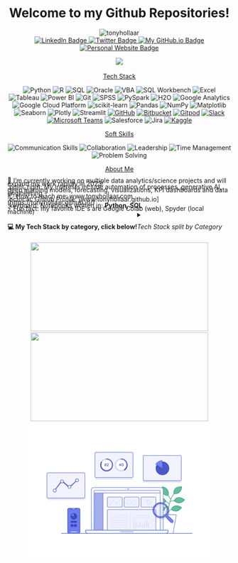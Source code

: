 <h1 align='center'>
Welcome to my Github Repositories!
</h1>

<div align="center" id="logo">
<img src="https://socialify.git.ci/tonyhollaar/tonyhollaar/image?font=Source%20Code%20Pro&name=1&pattern=Signal&theme=Auto" alt="tonyhollaar" width="640" height="320" />
</div>

<div align="center" id="badges">
  <a href="https://www.linkedin.com/in/tony-hollaar-819a9bb8/">
    <img src="https://img.shields.io/badge/LinkedIn-blue?style=flat-square&logo=linkedin&logoColor=white" alt="LinkedIn Badge"/>
  </a>
  <a href="https://twitter.com/TonyHollaar">
    <img src="https://img.shields.io/badge/Twitter-blue?style=flat-square&logo=twitter&logoColor=white" alt="Twitter Badge"/>
  </a>
  <a href="https://tonyhollaar.github.io/">
    <img src="https://img.shields.io/badge/-My Github.io-black?style=flat-square&logo=github" alt="My GitHub.io Badge"/>
  </a>
  <a href="https://www.tonyhollaar.com">
    <img src="https://img.shields.io/badge/My%20Website-darkgreen?style=flat-square&logo=google-chrome&logoColor=white" alt="Personal Website Badge"/>
  </a>
</div>
<!-- Profile Views Counter -->
<p align="center">
  <img src="https://komarev.com/ghpvc/?username=tonyhollaar&color=blueviolet">
</p>

<p align="center">
  <a href="#tech-stack">Tech Stack</a>
</p>
<!-- Badges of Tech Stack -->
<p align='center'>
<!-- Programming Languages: -->
  <img src="https://img.shields.io/badge/Python-FFD43B?style=for-the-badge&logo=python&logoColor=blue" alt="Python">
  <img src="https://img.shields.io/badge/R-276DC3?style=for-the-badge&logo=r&logoColor=white" alt="R">
  <img src="https://img.shields.io/badge/SQL-CC2927?style=for-the-badge&logo=sql&logoColor=white" alt="SQL">
  <img src="https://img.shields.io/badge/Oracle-F80000?style=for-the-badge&logo=oracle&logoColor=white" alt="Oracle">
  <img src="https://img.shields.io/badge/VBA-217346?style=for-the-badge&logo=microsoft-excel&logoColor=white" alt="VBA">
<!-- Tools & Frameworks: -->
  <img src="https://img.shields.io/badge/SQL%20Workbench-005A9C?style=for-the-badge&logo=mysql&logoColor=white" alt="SQL Workbench">
  <img src="https://img.shields.io/badge/Excel-217346?style=for-the-badge&logo=microsoft-excel&logoColor=white" alt="Excel">
  <img src="https://img.shields.io/badge/Tableau-E97627?style=for-the-badge&logo=tableau&logoColor=white" alt="Tableau">
  <img src="https://img.shields.io/badge/Power%20BI-F2C811?style=for-the-badge&logo=power-bi&logoColor=black" alt="Power BI">
  <img src="https://img.shields.io/badge/Git-F05032?style=for-the-badge&logo=git&logoColor=white" alt="Git">
  <img src="https://img.shields.io/badge/SPSS-3D007F?style=for-the-badge&logo=ibm&logoColor=white" alt="SPSS">
  <img src="https://img.shields.io/badge/PySpark-E25A1C?style=for-the-badge&logo=apache-spark&logoColor=white" alt="PySpark">
  <img src="https://img.shields.io/badge/h2o-0199D9?style=for-the-badge&logo=h2oai&logoColor=white" alt="H2O">
  <img src="https://img.shields.io/badge/Google%20Analytics-E37400?style=for-the-badge&logo=google-analytics&logoColor=white" alt="Google Analytics">
  <img src="https://img.shields.io/badge/Google%20Cloud%20Platform-4285F4?style=for-the-badge&logo=google-cloud&logoColor=white" alt="Google Cloud Platform">
<!-- Data Science Libraries: -->
  <img src="https://img.shields.io/badge/scikit--learn-F7931E?style=for-the-badge&logo=scikit-learn&logoColor=white" alt="scikit-learn">
  <img src="https://img.shields.io/badge/Pandas-150458?style=for-the-badge&logo=pandas&logoColor=white" alt="Pandas">
  <img src="https://img.shields.io/badge/NumPy-013243?style=for-the-badge&logo=numpy&logoColor=white" alt="NumPy">
  <img src="https://img.shields.io/badge/Matplotlib-3776AB?style=for-the-badge&logo=python&logoColor=white" alt="Matplotlib">
  <img src="https://img.shields.io/badge/Seaborn-3776AB?style=for-the-badge&logo=python&logoColor=white" alt="Seaborn">
  <img src="https://img.shields.io/badge/Plotly-3F4F75?style=for-the-badge&logo=plotly&logoColor=white" alt="Plotly">
  <img src="https://img.shields.io/badge/Streamlit-FF4B4B?style=for-the-badge&logo=streamlit&logoColor=white" alt="Streamlit">  
<!-- Collaboration Platforms: -->
  <a href="https://github.com/"><img src="https://img.shields.io/badge/GitHub-181717?style=for-the-badge&logo=github&logoColor=white" alt="GitHub"></a>
  <a href="https://bitbucket.org/"><img src="https://img.shields.io/badge/Bitbucket-0052CC?style=for-the-badge&logo=bitbucket&logoColor=white" alt="Bitbucket"></a>
  <a href="https://www.gitpod.io/"><img src="https://img.shields.io/badge/Gitpod-1AA6E4?style=for-the-badge&logo=gitpod&logoColor=white" alt="Gitpod"></a>
  <a href="https://slack.com/"><img src="https://img.shields.io/badge/Slack-4A154B?style=for-the-badge&logo=slack&logoColor=white" alt="Slack"></a>
  <a href="https://www.microsoft.com/en-in/microsoft-teams/group-chat-software"><img src="https://img.shields.io/badge/Microsoft%20Teams-6264A7?style=for-the-badge&logo=microsoft-teams&logoColor=white" alt="Microsoft Teams"></a>
  <img src="https://img.shields.io/badge/Salesforce-00A1E0?style=for-the-badge&logo=salesforce&logoColor=white" alt="Salesforce">
  <img src="https://img.shields.io/badge/Jira-0052CC?style=for-the-badge&logo=jira&logoColor=white" alt="Jira">
<!-- Competitive Programming Platforms: -->
  <a href="https://www.kaggle.com/"><img src="https://img.shields.io/badge/Kaggle-20BEFF?style=for-the-badge&logo=kaggle&logoColor=white" alt="Kaggle"></a>
<br>
 
<p align="center">
  <a href="#soft-skills">Soft Skills</a>
</p>
<!-- Badges of Soft Skills-->
<p align='center'>  
  <img src="https://img.shields.io/badge/Communication-Skills-green.svg" alt="Communication Skills"/>
  <img src="https://img.shields.io/badge/Collaboration-blue.svg" alt="Collaboration"/>
  <img src="https://img.shields.io/badge/Leadership-yellow.svg" alt="Leadership"/>
  <img src="https://img.shields.io/badge/Time-Management-red.svg" alt="Time Management"/>
  <img src="https://img.shields.io/badge/Problem-Solving-orange.svg" alt="Problem Solving"/>
</p>
  
<p align="center">
  <a href="#about-me">About Me</a>
</p>

<div style="line-height: 0.5;">
🔭 I’m currently working on multiple data analytics/science projects and will expand my work rapidly in 2023!
<br> :point_right: My interests include automation of processes, generative AI, deep learning models, forecasting, visualizations, KPI dashboards and data engineering
<br>📫 How to reach me: www.tonyhollaar.com
<br> :octocat:  Github Profile: [www.tonyhollaar.github.io](https://tonyhollaar.github.io/) 
<br> :keyboard: Notebooks written in: <b> Python, SQL </b>
<br> ⚡ Fun fact: my favorite IDE's are Google Colab (web), Spyder (local machine)
<br><span style="display: inline-block; font-weight: bold;">💻 My Tech Stack by category, click below!</span><details style="display: inline-block;"><summary><h6>Tech Stack split by Category</h6></summary>
    <h6>Programming Languages</h6>
            <img src="https://img.shields.io/badge/Python-FFD43B?style=for-the-badge&logo=python&logoColor=blue" alt="Python">
            <img src="https://img.shields.io/badge/R-276DC3?style=for-the-badge&logo=r&logoColor=white" alt="R">
            <img src="https://img.shields.io/badge/SQL-CC2927?style=for-the-badge&logo=sql&logoColor=white" alt="SQL">
            <img src="https://img.shields.io/badge/Oracle-F80000?style=for-the-badge&logo=oracle&logoColor=white" alt="Oracle">
            <img src="https://img.shields.io/badge/VBA-217346?style=for-the-badge&logo=microsoft-excel&logoColor=white" alt="VBA">
          <h6>Tools & Frameworks:</h6>
            <img src="https://img.shields.io/badge/SQL%20Workbench-005A9C?style=for-the-badge&logo=mysql&logoColor=white" alt="SQL Workbench">
            <img src="https://img.shields.io/badge/Excel-217346?style=for-the-badge&logo=microsoft-excel&logoColor=white" alt="Excel">
            <img src="https://img.shields.io/badge/Tableau-E97627?style=for-the-badge&logo=tableau&logoColor=white" alt="Tableau">
            <img src="https://img.shields.io/badge/Power%20BI-F2C811?style=for-the-badge&logo=power-bi&logoColor=black" alt="Power BI">
            <img src="https://img.shields.io/badge/Git-F05032?style=for-the-badge&logo=git&logoColor=white" alt="Git">
            <img src="https://img.shields.io/badge/SPSS-3D007F?style=for-the-badge&logo=ibm&logoColor=white" alt="SPSS">
            <img src="https://img.shields.io/badge/PySpark-E25A1C?style=for-the-badge&logo=apache-spark&logoColor=white" alt="PySpark">
            <img src="https://img.shields.io/badge/h2o-0199D9?style=for-the-badge&logo=h2oai&logoColor=white" alt="H2O">
            <img src="https://img.shields.io/badge/Google%20Analytics-E37400?style=for-the-badge&logo=google-analytics&logoColor=white" alt="Google Analytics">
            <img src="https://img.shields.io/badge/Google%20Cloud%20Platform-4285F4?style=for-the-badge&logo=google-cloud&logoColor=white" alt="Google Cloud Platform">
          <h6>Data Science Libraries:</h6>
            <img src="https://img.shields.io/badge/scikit--learn-F7931E?style=for-the-badge&logo=scikit-learn&logoColor=white" alt="scikit-learn">
            <img src="https://img.shields.io/badge/Pandas-150458?style=for-the-badge&logo=pandas&logoColor=white" alt="Pandas">
            <img src="https://img.shields.io/badge/NumPy-013243?style=for-the-badge&logo=numpy&logoColor=white" alt="NumPy">
            <img src="https://img.shields.io/badge/Matplotlib-3776AB?style=for-the-badge&logo=python&logoColor=white" alt="Matplotlib">
            <img src="https://img.shields.io/badge/Seaborn-3776AB?style=for-the-badge&logo=python&logoColor=white" alt="Seaborn">
            <img src="https://img.shields.io/badge/Plotly-3F4F75?style=for-the-badge&logo=plotly&logoColor=white" alt="Plotly">
            <img src="https://img.shields.io/badge/Streamlit-FF4B4B?style=for-the-badge&logo=streamlit&logoColor=white" alt="Streamlit">
          <h6>Collaboration Platforms:</h6></summary>
            <a href="https://github.com/"><img src="https://img.shields.io/badge/GitHub-181717?style=for-the-badge&logo=github&logoColor=white" alt="GitHub"></a>
            <a href="https://bitbucket.org/"><img src="https://img.shields.io/badge/Bitbucket-0052CC?style=for-the-badge&logo=bitbucket&logoColor=white" alt="Bitbucket"></a>
            <a href="https://www.gitpod.io/"><img src="https://img.shields.io/badge/Gitpod-1AA6E4?style=for-the-badge&logo=gitpod&logoColor=white" alt="Gitpod"></a>
            <a href="https://slack.com/"><img src="https://img.shields.io/badge/Slack-4A154B?style=for-the-badge&logo=slack&logoColor=white" alt="Slack"></a>
            <a href="https://www.microsoft.com/en-in/microsoft-teams/group-chat-software"><img src="https://img.shields.io/badge/Microsoft%20Teams-6264A7?style=for-the-badge&logo=microsoft-teams&logoColor=white" alt="Microsoft Teams"></a>
            <img src="https://img.shields.io/badge/Salesforce-00A1E0?style=for-the-badge&logo=salesforce&logoColor=white" alt="Salesforce">
            <img src="https://img.shields.io/badge/Jira-0052CC?style=for-the-badge&logo=jira&logoColor=white" alt="Jira">
         <h6>Competitive Programming Platforms:</h6></summary>
          <a href="https://www.kaggle.com/"><img src="https://img.shields.io/badge/Kaggle-20BEFF?style=for-the-badge&logo=kaggle&logoColor=white" alt="Kaggle"></a>
  </details>
</div>
<div align="center" id="bottom widgets" style="margin-bottom: 5px;">
    <a href="#"><img src="https://github-readme-stats.vercel.app/api?username=tonyhollaar&hide=prs,issues,contribs&show_icons=true&count_private=true&theme=light" width="400" height="200"></a>
    <a href="https://github.com/anuraghazra/github-readme-stats"><img src="https://github-readme-stats.vercel.app/api/top-langs/?username=tonyhollaar&hide_progress=true" width="400" height="200"></a>
    <img src="https://github.com/tonyhollaar/tonyhollaar/blob/main/images/image_processing.gif" alt="Image_Processing.gif" style="width: 80%;">
</div>
<!-- **tonyhollaar/tonyhollaar** is a ✨ _special_ ✨ repository because its `README.md` (this file) appears on your GitHub profile. -->
